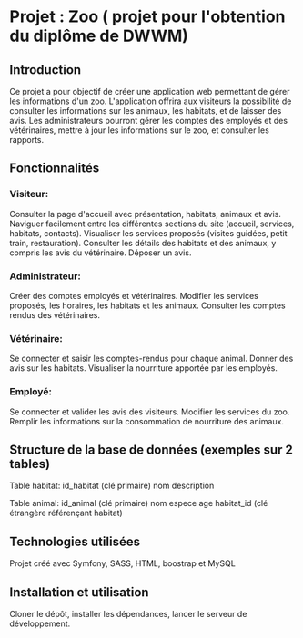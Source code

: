 # Projet : Zoo ( projet pour l'obtention du diplôme de DWWM)

## Introduction
Ce projet a pour objectif de créer une application web permettant de gérer les informations d'un zoo. L'application offrira aux visiteurs la possibilité de consulter les informations sur les animaux, les habitats, et de laisser des avis. 
Les administrateurs pourront gérer les comptes des employés et des vétérinaires, mettre à jour les informations sur le zoo, et consulter les rapports.

## Fonctionnalités

### Visiteur:
Consulter la page d'accueil avec présentation, habitats, animaux et avis.
Naviguer facilement entre les différentes sections du site (accueil, services, habitats, contacts).
Visualiser les services proposés (visites guidées, petit train, restauration).
Consulter les détails des habitats et des animaux, y compris les avis du vétérinaire.
Déposer un avis.

### Administrateur:
Créer des comptes employés et vétérinaires.
Modifier les services proposés, les horaires, les habitats et les animaux.
Consulter les comptes rendus des vétérinaires.

### Vétérinaire:
Se connecter et saisir les comptes-rendus pour chaque animal.
Donner des avis sur les habitats.
Visualiser la nourriture apportée par les employés.

### Employé:
Se connecter et valider les avis des visiteurs.
Modifier les services du zoo.
Remplir les informations sur la consommation de nourriture des animaux.

## Structure de la base de données (exemples sur 2 tables)

Table habitat:
id_habitat (clé primaire)
nom
description

Table animal:
id_animal (clé primaire)
nom
espece
age
habitat_id (clé étrangère référençant habitat)

## Technologies utilisées
Projet créé avec Symfony, SASS, HTML, boostrap et MySQL

## Installation et utilisation
Cloner le dépôt, installer les dépendances, lancer le serveur de développement.
